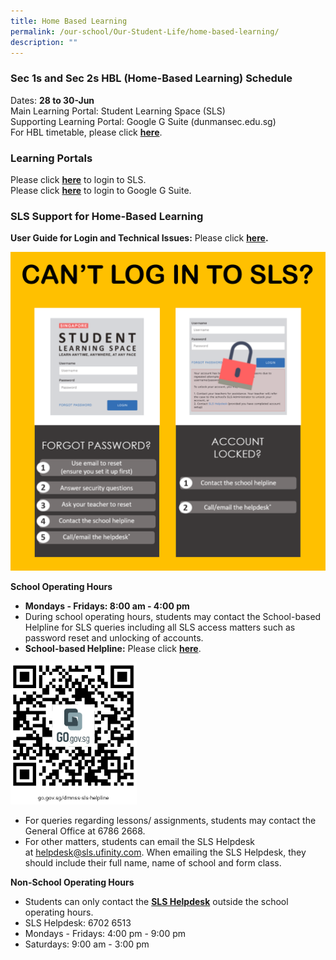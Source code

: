 ```yaml
---
title: Home Based Learning
permalink: /our-school/Our-Student-Life/home-based-learning/
description: ""
---
```

### Sec 1s and Sec 2s HBL (Home-Based Learning) Schedule

Dates: **28 to 30-Jun**  
Main Learning Portal: Student Learning Space (SLS)  
Supporting Learning Portal: Google G Suite (dunmansec.edu.sg)  
For HBL timetable, please click <a href="/files/Our%20Student%20Life/HBL%20Timetable%2028to30Jun.pdf" target="_blank"><b>here</b></a>.

### Learning Portals

Please click <a href="https://vle.learning.moe.edu.sg/login" target="_blank"><b>here</b></a> to login to SLS.  
Please click [**here**](https://gsuite.google.com/dashboard) to login to Google G Suite.  

### SLS Support for Home-Based Learning

**User Guide for Login and Technical Issues:** Please click <a href="https://go.gov.sg/sls-troubleshoot-guide" target="_blank"><b>here</b></a>**.**

![](/images/Our%20Student%20Life/Home%20Based%20Learning/Cant_Login_SLS.png)


**School Operating Hours**

*   **Mondays - Fridays: 8:00 am - 4:00 pm**
*   During school operating hours, students may contact the School-based Helpline for SLS queries including all SLS access matters such as password reset and unlocking of accounts.
*   **School-based Helpline:** Please click <a href="https://form.gov.sg/#!/5e3b9317ae17b00011e6b7ff" target="_blank"><b>here</b></a>.

<img src="/images/Our%20Student%20Life/Home%20Based%20Learning/SchBasedHelpline.png"
     style="width:40%">

*   For queries regarding lessons/ assignments, students may contact the General Office at 6786 2668.
*   For other matters, students can email the SLS Helpdesk at [helpdesk@sls.ufinity.com](mailto:helpdesk@sls.ufinity.com). When emailing the SLS Helpdesk, they should include their full name, name of school and form class.

**Non-School Operating Hours**

*   <span> Students can only contact the <u><b>SLS Helpdesk</b></u> outside the school operating hours.</span>
*   SLS Helpdesk: 6702 6513
*   Mondays - Fridays: 4:00 pm - 9:00 pm
*   Saturdays: 9:00 am - 3:00 pm